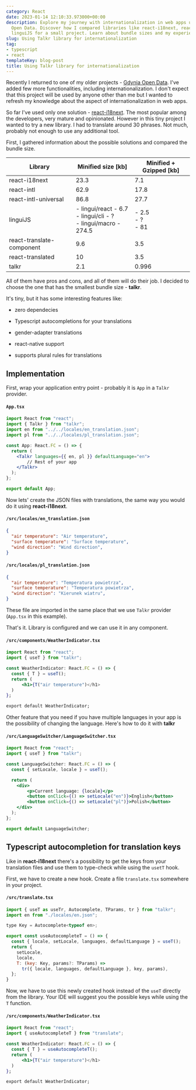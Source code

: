 ```yaml
---
category: React
date: 2023-01-14 12:10:33.973000+00:00
description: Explore my journey with internationalization in web apps using Gdynia
  Open Data. Discover how I compared libraries like react-i18next, react-intl, and
  linguiJS for a small project. Learn about bundle sizes and my experience.
slug: Using Talkr library for internationalization
tag:
- typescript
- react
templateKey: blog-post
title: Using Talkr library for internationalization
---
```


Recently I returned to one of my older projects - [Gdynia Open Data](https://github.com/icelandico/gdynia-open-data). I've added few more functionalities, including internationalization. I don't expect that this project will be used by anyone other than me but I wanted to refresh my knowledge about the aspect of internationalization in web apps.

So far I've used only one solution - [react-i18next](https://react.i18next.com/). The most popular among the developers, very mature and opinionated. However in this tiny project I wanted to try a new library. I had to translate around 30 phrases. Not much, probably not enough to use any additional tool.

First, I gathered information about the possible solutions and compared the bundle size.

| Library | Minified size [kb] | Minified + Gzipped [kb] |
| --- | --- | --- |
| react-i18next | 23.3 | 7.1 |
| react-intl | 62.9 | 17.8 |
| react-intl-universal | 86.8 | 27.7 |
| linguiJS | - lingui/react - 6.7<br> - lingui/cli - ?<br> - lingui/macro - 274.5 | - 2.5<br> - ?<br> - 81 |
| react-translate-component | 9.6 | 3.5 |
| react-translated | 10  | 3.5 |
| talkr | 2.1 | 0.996 |

All of them have pros and cons, and all of them will do their job. I decided to choose the one that has the smallest bundle size - __talkr__.

It's tiny, but it has some interesting features like:

- zero dependecies
  
- Typescript autocompletions for your translations
  
- gender-adapter translations
  
- react-native support
  
- supports plural rules for translations
  

## Implementation

First, wrap your application entry point - probably it is `App` in a `Talkr` provider.

#### `App.tsx`

```jsx
import React from "react";
import { Talkr } from "talkr";
import en from "../../locales/en_translation.json";
import pl from "../../locales/pl_translation.json";

const App: React.FC = () => {
  return (
    <Talkr languages={{ en, pl }} defaultLanguage="en">
        // Rest of your app
    </Talkr>
  );
};

export default App;
```

Now lets' create the JSON files with translations, the same way you would do it using __react-i18next__.

#### `/src/locales/en_translation.json`

```json
{
  "air temperature": "Air temperature",
  "surface temperature": "Surface temperature",
  "wind direction": "Wind direction",  
}
```

#### `/src/locales/pl_translation.json`

```json
{
  "air temperature": "Temperatura powietrza",
  "surface temperature": "Temperatura powietrza",
  "wind direction": "Kierunek wiatru",  
}
```

These file are imported in the same place that we use `Talkr` provider (`App.tsx` in this example).

That's it. Library is configured and we can use it in any component.

#### `/src/components/WeatherIndicator.tsx`

```jsx
import React from "react";
import { useT } from "talkr";

const WeatherIndicator: React.FC = () => {
  const { T } = useT();
  return (
      <h1>{T("air temperature")</h1>  
  )  
};

export default WeatherIndicator;

```

Other feature that you need if you have multiple languages in your app is the possibility of changing the language. Here's how to do it with __talkr__

#### `/src/LanguageSwitcher/LanguageSwitcher.tsx`

```jsx
import React from "react";
import { useT } from "talkr";

const LanguageSwitcher: React.FC = () => {
  const { setLocale, locale } = useT();

  return (
    <div>
        <p>Current language: {locale}</p>
        <button onClick={() => setLocale("en")}>English</button>
        <button onClick={() => setLocale("pl")}>Polish</button>
    </div>
  );
};

export default LanguageSwitcher;

```

## Typescript autocompletion for translation keys

Like in __react-i18next__ there's a possibility to get the keys from your translation files and use them to type-check while using the `usetT` hook.

First, we have to create a new hook. Create a file `translate.tsx` somewhere in your project.

#### `/src/translate.tsx`

```jsx
import { useT as useTr, Autocomplete, TParams, tr } from "talkr";
import en from "./locales/en.json";

type Key = Autocomplete<typeof en>;

export const useAutocompleteT = () => {
  const { locale, setLocale, languages, defaultLanguage } = useT();
  return {
    setLocale,
    locale,
    T: (key: Key, params?: TParams) =>
      tr({ locale, languages, defaultLanguage }, key, params),
  };
}
```

Now, we have to use this newly created hook instead of the `useT` directly from the library. Your IDE will suggest you the possible keys while using the `T` function.

#### `/src/components/WeatherIndicator.tsx`

```jsx
import React from "react";
import { useAutocompleteT } from "translate";

const WeatherIndicator: React.FC = () => {
  const { T } = useAutocompleteT();
  return (
      <h1>{T("air temperature")</h1>  
  )  
};

export default WeatherIndicator;
```
